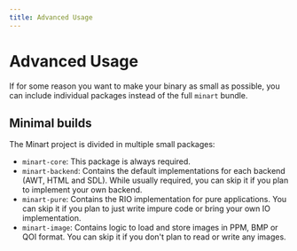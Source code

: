 ```yaml
---
title: Advanced Usage
---
```


# Advanced Usage

If for some reason you want to make your binary as small as possible, you can include individual packages instead of
the full `minart` bundle.

## Minimal builds

The Minart project is divided in multiple small packages:

- `minart-core`: This package is always required.
- `minart-backend`: Contains the default implementations for each backend (AWT, HTML and SDL).
  While usually required, you can skip it if you plan to implement your own backend.
- `minart-pure`: Contains the RIO implementation for pure applications.
  You can skip it if you plan to just write impure code or bring your own IO implementation.
- `minart-image`: Contains logic to load and store images in PPM, BMP or QOI format.
  You can skip it if you don't plan to read or write any images.
